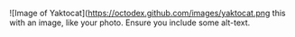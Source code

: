![Image of Yaktocat](https://octodex.github.com/images/yaktocat.png this with an image, like your photo. Ensure you include some alt-text.

